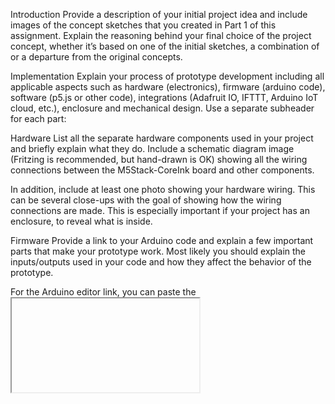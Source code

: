 Introduction
Provide a description of your initial project idea and include images of the concept sketches that you created in Part 1 of this assignment. Explain the reasoning behind your final choice of the project concept, whether it’s based on one of the initial sketches, a combination of or a departure from the original concepts.

Implementation
Explain your process of prototype development including all applicable aspects such as hardware (electronics), firmware (arduino code), software (p5.js or other code), integrations (Adafruit IO, IFTTT, Arduino IoT cloud, etc.), enclosure and mechanical design. Use a separate subheader for each part:

Hardware
List all the separate hardware components used in your project and briefly explain what they do. Include a schematic diagram image (Fritzing is recommended, but hand-drawn is OK) showing all the wiring connections between the M5Stack-CoreInk board and other components.

In addition, include at least one photo showing your hardware wiring. This can be several close-ups with the goal of showing how the wiring connections are made. This is especially important if your project has an enclosure, to reveal what is inside.

Firmware
Provide a link to your Arduino code and explain a few important parts that make your prototype work. Most likely you should explain the inputs/outputs used in your code and how they affect the behavior of the prototype.

For the Arduino editor link, you can paste the <iframe> embed, which will show up correctly on the GitHub Pages version of this document. To include shorter code snippets on the page, you can use the code block markdown, like this:

if(sensorVal > 1000) {  // sensor value higher than threshold
   digitalWrite(ledPin, HIGH);  // turn on LED
}
Software
Similar to above, explain the important software components of your project with relevant code snippets and links (for example, a link to your p5 editor sketch).

Integrations
Include a link to and/or screenshots of other functional components of your project, like Adafruit IO feeds, dashboards, IFTTT applets, etc. In general, think of your audience as someone new trying to learn how to make your project and make sure to cover anything helpful to explain the functional parts of it.

Enclosure / Mechanical Design
Explain how you made the enclosure or any other physical or mechanical aspects of your project with photos, screenshots of relevant files such as laser-cut patterns, 3D models, etc. (it’s great if you’re willing to share the editable source files too!)

Project outcome
Summarize the results of your final project implementation and include at least 2 photos of the prototype and a video walkthrough of the functioning demo.

Conclusion
As you wrap up the project, reflect on your experience of creating it. Use this as an opportunity to mention any discoveries or challenges you came across along the way. If there is anything you would have done differently, or have a chance to continue the project development given more time or resources, it’s a good way to conclude this section.

Project references
Please include links to any online resources like videos or tutorials that you may have found helpful in your process of implementing the prototype. If you used any substantial code from an online resource, make sure to credit the author(s) or sources.
